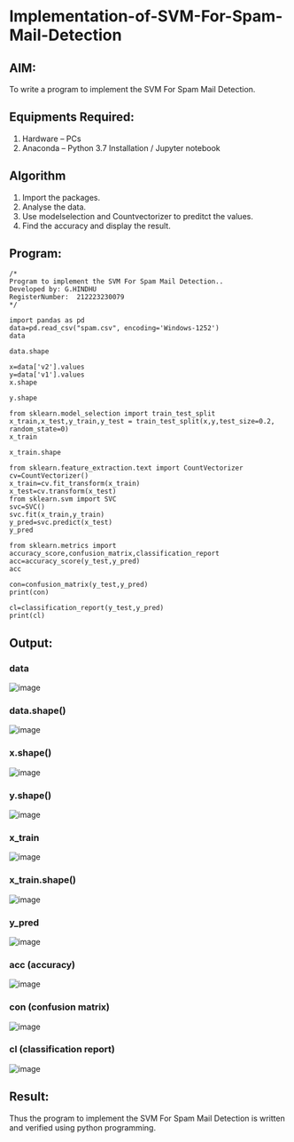 # Implementation-of-SVM-For-Spam-Mail-Detection

## AIM:
To write a program to implement the SVM For Spam Mail Detection.

## Equipments Required:
1. Hardware – PCs
2. Anaconda – Python 3.7 Installation / Jupyter notebook

## Algorithm
1. Import the packages.
2. Analyse the data.
3. Use modelselection and Countvectorizer to preditct the values.
4. Find the accuracy and display the result.
 

## Program:
```
/*
Program to implement the SVM For Spam Mail Detection..
Developed by: G.HINDHU
RegisterNumber:  212223230079
*/

import pandas as pd
data=pd.read_csv("spam.csv", encoding='Windows-1252')
data

data.shape

x=data['v2'].values
y=data['v1'].values
x.shape

y.shape

from sklearn.model_selection import train_test_split
x_train,x_test,y_train,y_test = train_test_split(x,y,test_size=0.2, random_state=0)
x_train

x_train.shape

from sklearn.feature_extraction.text import CountVectorizer
cv=CountVectorizer()
x_train=cv.fit_transform(x_train)
x_test=cv.transform(x_test)
from sklearn.svm import SVC
svc=SVC()
svc.fit(x_train,y_train)
y_pred=svc.predict(x_test)
y_pred

from sklearn.metrics import accuracy_score,confusion_matrix,classification_report
acc=accuracy_score(y_test,y_pred)
acc

con=confusion_matrix(y_test,y_pred)
print(con)

cl=classification_report(y_test,y_pred)
print(cl)
```


## Output:
### data
![image](https://github.com/user-attachments/assets/dd848f0b-4696-48d2-ad89-2d40ee146783)


### data.shape()
![image](https://github.com/user-attachments/assets/8d08c385-b99d-474a-97b2-b1b983897787)

### x.shape()
![image](https://github.com/user-attachments/assets/e9491612-1256-4246-83aa-a5220826b542)


### y.shape()  
![image](https://github.com/user-attachments/assets/bae9f1e0-65fa-402c-b8fb-69d4fc3ecc14)


### x_train
![image](https://github.com/user-attachments/assets/74143d16-ed5c-4207-8bde-7a0497d6bdc8)



### x_train.shape()
![image](https://github.com/user-attachments/assets/fab8cea0-6260-4964-b673-db58d08341f9)

### y_pred
![image](https://github.com/user-attachments/assets/4e1517fe-bd9d-4dae-a1ed-aaee601d6392)



### acc (accuracy)
![image](https://github.com/user-attachments/assets/6ece62d5-1d77-4197-903e-8c38ae87d0b4)

### con (confusion matrix)
![image](https://github.com/user-attachments/assets/1fb7b347-dd21-47df-b51e-13bc3263f9ba)


### cl (classification report)
![image](https://github.com/user-attachments/assets/3cacbd49-8e44-4109-9a86-e5c70a4e26fa)









## Result:
Thus the program to implement the SVM For Spam Mail Detection is written and verified using python programming.
